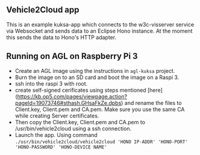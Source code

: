 ## Vehicle2Cloud app

This is an example kuksa-app which connects to the w3c-visserver service via Websocket and sends data to an Eclipse Hono instance. At the moment this sends the data to Hono's HTTP adapter.

## Running on AGL on Raspberry Pi 3

* Create an AGL image using the instructions in `agl-kuksa` project.
* Burn the image on to an SD card and boot the image on a Raspi 3.
* ssh into the raspi 3 with root.
* create self-signed cerificates using steps mentioned [here] (https://kb.op5.com/pages/viewpage.action?pageId=19073746#sthash.GHsaFkZe.dpbs) and rename the files to Client.key, Client.pem and CA.pem. Make sure you use the same CA while creating Server certificates.
* Then copy the Client.key, Client.pem and CA.pem to /usr/bin/vehicle2cloud using a ssh connection.
* Launch the app. Using command `./usr/bin/vehicle2cloud/vehicle2cloud 'HONO IP-ADDR' 'HONO-PORT' 'HONO-PASSWORD' 'HONO-DEVICE NAME'`


